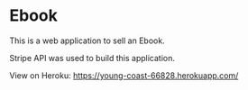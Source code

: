 # Ebook

This is a web application to sell an Ebook. 

Stripe API was used to build this application.

View on Heroku: https://young-coast-66828.herokuapp.com/
